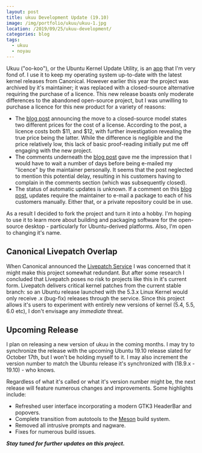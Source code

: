 ```yaml
---
layout: post
title: ukuu Development Update (19.10)
image: /img/portfolio/ukuu/ukuu-1.jpg
location: /2019/09/25/ukuu-development/
categories: blog
tags:
  - ukuu
  - noyau
---
```


Ukuu ("oo-koo"), or the Ubuntu Kernel Update Utility, is an [app](https://en.wikipedia.org/wiki/Application_software) that I'm very fond of. I use it to keep my operating system up-to-date with the latest kernel releases from Canonical. However earlier this year the project was archived by it's maintainer; it was replaced with a closed-source alternative requiring the purchase of a licence. This new release boasts only moderate differences to the abandoned open-source project, but I was unwilling to purchase a licence for this new product for a variety of reasons:

- The [blog post](https://teejeetech.in/2019/01/20/ukuu-v19-01/) announcing the move to a closed-source model states two different prices for the cost of a license. According to the post, a licence costs both $11, and $12, with further investigation revealing the true price being the latter. While the difference is negligible and the price relatively low, this lack of basic proof-reading initially put me off engaging with the new project.
- The comments underneath the [blog post](https://teejeetech.in/2019/01/20/ukuu-v19-01/#comments) gave me the impression that I would have to wait a number of days before being e-mailed my "licence" by the maintainer personally. It seems that the post neglected to mention this potential delay, resulting in his customers having to complain in the comments section (which was subsequently closed).
- The status of automatic updates is unknown. If a comment on this [blog post](https://teejeetech.in/2019/04/28/ukuu-v19-04/), updates require the maintainer to e-mail a package to each of his customers manually. Either that, or a private repository could be in use.

As a result I decided to fork the project and turn it into a hobby. I'm hoping to use it to learn more about building and packaging software for the open-source desktop - particularly for Ubuntu-derived platforms. Also, I'm open to changing it's name.

## Canonical Livepatch Overlap
When Canonical announced the [Livepatch Service](https://ubuntu.com/livepatch) I was concerned that it might make this project somewhat redundant. But after some research I concluded that Livepatch poses no risk to projects like this in it's current form. Livepatch delivers critical kernel patches from the current stable branch: so an Ubuntu release launched with the 5.3.x Linux Kernel would only receive .x (bug-fix) releases through the service. Since this project allows it's users to experiment with entirely new versions of kernel (5.4, 5.5, 6.0 etc), I don't envisage any *immediate* threat.

## Upcoming Release
I plan on releasing a new version of ukuu in the coming months. I may try to synchronize the release with the upcoming Ubuntu 19.10 release slated for October 17th, but I won't be holding myself to it. I may also increment the version number to match the Ubuntu release it's synchronized with (18.9.x - 19.10) - who knows.

Regardless of what it's called or what it's version number might be, the next release will feature numerous changes and improvements. Some highlights include:

- Refreshed user interface incorporating a modern GTK3 HeaderBar and popovers.
- Complete transition from autotools to the [Meson](https://mesonbuild.com/) build system.
- Removed all intrusive prompts and nagware.
- Fixes for numerous build issues.

***Stay tuned for further updates on this project.***
